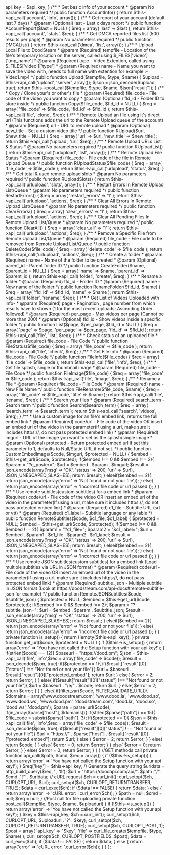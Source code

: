 <?php
/*
	Doodstream.com API library PHP
	PHP verison should be atleast 5.5 to use the library
*/

class DoodstreamAPI {
	private $api_key = '';
	
	public function Setup($api_key) {
		$this->api_key = $api_key;
	}
	
	/**
	 * Get basic info of your account
	 * @param No parameters required
	 */
	public function AccountInfo() {
		return $this->api_call('account', 'info', array());
	}

	/**
	 * Get report of your account (default last 7 days)
	 * @param (Optional) last - Last x days report
	 */
	public function AccountReport($last = NULL) {	
		$req = array(
			'last' => $last
		);
		return $this->api_call('account', 'stats', $req);
	}

    /**
	 * Get DMCA reported files list (500 results per page)
	 * @param No parameters required
	 */
	public function DMCAList() {
		return $this->api_call('dmca', 'list', array());
	}

    /**
	 * Upload Local File to DoodSteam 
	 * @param (Required) tempfile - Location of the file's temporary location on the server, called using $_FILES['video']['tmp_name']
	 * @param (Required) type - Video Extention, called using $_FILES['video']['type'] 
	 * @param (Required) name - Name you want to save the video with, needs to full name with extention for example :- Video1.mp4
	 */
	public function Upload($tempfile, $type, $name) {
		$upload = $this->api_call('upload', 'server', array());
		$json  = json_decode($upload, true);
                return $this->post_call($tempfile, $type, $name, $json["result"]);
	}

    /**
	 * Copy / Clone your's or other's file
	 * @param (Required) file_code - File code of the video you want to copy
         * @param (Optional) fld_id - Folder ID to store inside
	 */
	public function Copy($file_code, $fld_id = NULL) {	
		$req = array(
			'file_code' => $file_code,
			'fld_id' => $fld_id
		);
		return $this->api_call('file', 'clone', $req);
	}

    /**
	 * Remote Upload an file using it's direct url (This functions adds the url to the Remote Upload queue of the account)
	 * @param (Required) url - URL to remote upload
         * @param (Optional) new_title - Set a custom video title
	 */
	public function RUpload($url, $new_title = NULL) {	
		$req = array(
			'url' => $url,
			'new_title' => $new_title
		);
		return $this->api_call('upload', 'url', $req);
	}

    /**
	 * Remote Upload URLs List & Status
	 * @param No parameters required
	 */
	public function RUploadList() {
		return $this->api_call('urlupload', 'list', array());
	}

    /**
	 * Remote Upload File Status
	 * @param (Required) file_code - File code of the file in Remote Upload Queue
	 */
	public function RUploadStatus($file_code) {	
		$req = array(
			'file_code' => $file_code
		);
		return $this->api_call('urlupload', 'status', $req);
	}    

    /**
	 * Get total & used remote upload slots
	 * @param No parameters required
	 */
	public function RUploadSlots() {
		return $this->api_call('urlupload', 'slots', array());
	}	

    /**
	 * Restart Errors In Remote Upload List/Queue
	 * @param No parameters required
	 */
	public function RestartErrors() {	
		$req = array(
			'restart_errors' => '1'
		);
		return $this->api_call('urlupload', 'actions', $req);
	}

    /**
	 * Clear All Errors In Remote Upload List/Queue
	 * @param No parameters required
	 */
	public function ClearErrors() {	
		$req = array(
			'clear_errors' => '1'
		);
		return $this->api_call('urlupload', 'actions', $req);
	}    

    /**
	 * Clear All Pending Files In Remote Upload List/Queue
	 * @param No parameters required
	 */
	public function ClearAll() {	
		$req = array(
			'clear_all' => '1'
		);
		return $this->api_call('urlupload', 'actions', $req);
	}    

    /**
	 * Remove a Specific File from Remote Upload List/Queue
	 * @param (Required) file_code - File code to be removed from Remote Upload List/Queue
	 */
	public function DeleteCode($file_code) {	
		$req = array(
			'delete_code' => $file_code
		);
		return $this->api_call('urlupload', 'actions', $req);
	} 

    /**
	 * Create a folder
	 * @param (Required) name - Name of the folder to be created
	 * @param (Optional) parent_id - Parent folder ID
	 */
	public function CreateFolder($name, $parent_id = NULL) {	
		$req = array(
			'name' => $name,
			'parent_id' => $parent_id
		);
		return $this->api_call('folder', 'create', $req);
	} 

    /**
	 * Rename a folder
	 * @param (Required) fld_id - Folder ID
	 * @param (Required) name - New name of the folder
	 */
	public function RenameFolder($fld_id, $name) {	
		$req = array(
			'fld_id' => $fld_id,
			'name' => $name
		);
		return $this->api_call('folder', 'rename', $req);
	} 



     /**
	 * Get List of Videos Uploaded with info- 
	 * @param (Required) page - Pagination , page number from which results have to shown (1 for the most recent uploads; Ascending Order followed)
	 * @param (Required) per_page - Max videos per page (Cannot be more than 200)
	 * @param (Optional) fld_id - Show videos inside a specific folder 
	 */
	public function List($page, $per_page, $fld_id = NULL) {	
		$req = array(
			'page' => $page,
			'per_page' => $per_page,
			'fld_id' => $fld_id
		);
		return $this->api_call('file', 'list', $req);
	} 

     /**
	 * Check status of an uploaded file
	 * @param (Required) file_code - File Code
	 */
	public function FileStatus($file_code) {	
		$req = array(
			'file_code' => $file_code
		);
		return $this->api_call('file', 'check', $req);
	} 

     /**
	 * Get File Info
	 * @param (Required) file_code - File Code
	 */
	public function FileInfo($file_code) {	
		$req = array(
			'file_code' => $file_code
		);
		return $this->api_call('file', 'info', $req);
	} 

     /**
	 * Get file splash, single or thumbnail image
	 * @param (Required) file_code - File Code
	 */
	public function FileImage($file_code) {	
		$req = array(
			'file_code' => $file_code
		);
		return $this->api_call('file', 'image', $req);
	} 

     /**
	 * Rename a File
	 * @param (Required) file_code - File Code
	 * @param (Required) name - New File Name
	 */
	public function FileRename($file_code, $name) {	
		$req = array(
			'file_code' => $file_code,
			'title' => $name
		);
		return $this->api_call('file', 'rename', $req);
	} 

     /**
	 * Search your files
	 * @param (Required) search_term - Search term
	 */
	public function Search($search_term) {	
		$req = array(
			'search_term' => $search_term
		);
		return $this->api_call('search', 'videos', $req);
	} 

    /**
	 * Use a custom image for an file's embed link, returns the full embed link
	 * @param (Required) code/url - File code of the video OR insert an embed url of the video in the parameter(If using a url, make sure it includes https://, do not pass protected embed link)
	 * @param (Required) imgurl - URL of the image you want to set as the splash/single image
	 * @param (Optional) protected - Return protected embed url if set this parameter to 1, defaults to Null/Static URL if not set. 
	 */
	public function CustomEmbedImage($code, $imgurl, $protected = NULL) {	
                $embed = $this->get_url($code, $protected);
                if($embed !== 0 && $embed !== 2){
        	$param = "?c_poster=";
        	$url = $embed . $param . $imgurl;
        	$result =  json_encode(array('msg' => 'OK', 'status' => 200, 'url' => $url), JSON_UNESCAPED_SLASHES);
        	return $result;
		}
		elseif($embed == 2){
		    return json_encode(array('error' => 'Not found or not your file'));
		}
                else{
                    return json_encode(array('error' => 'Incorrect file code or url passed'));
                }
	} 

     /**
	 * Use remote subitles(custom subtitles) for a embed link
	 * @param (Required) code/url - File code of the video OR insert an embed url of the video in the parameter(If using a url, make sure it includes https://, do not pass protected embed link)
	 * @param (Required) c1_file - Subtitle URL (srt or vtt)
	 * @param (Required) c1_label - Subtitle language or any lable
	 */
	public function RemoteSubtitles($code, $c1_file, $c1_label) {	
		$protected = NULL;
                $embed = $this->get_url($code, $protected);
                if($embed !== 0 && $embed !== 2){
        	$param1 = "?c1_file=";
        	$param2 = "&c1_label=";
        	$url = $embed . $param1 . $c1_file . $param2 . $c1_label;
        	$result =  json_encode(array('msg' => 'OK', 'status' => 200, 'url' => $url), JSON_UNESCAPED_SLASHES);
        	return $result;
                }
                elseif($embed == 2){
		    return json_encode(array('error' => 'Not found or not your file'));
		}
                else{
                    return json_encode(array('error' => 'Incorrect file code or url passed'));
                }
	} 

    /**
	 * Use remote JSON subitles(custom subtitles) for a embed link (Load multiple subtitles via URL in JSON format)
	 * @param (Required) code/url - File code of the video OR insert an embed url of the video in the parameter(If using a url, make sure it includes https://, do not pass protected embed link)
	 * @param (Required) subtitle_json - Multiple subtitle in JSON format  (Look at https://doodstream.com/api-docs#remote-subtitle-json for example)
	 */
	public function RemoteJSONSubtitles($code, $subtitle_json) {	
		$protected = NULL;
                $embed = $this->get_url($code, $protected);
                if($embed !== 0 && $embed !== 2){
        	$param = "?subtitle_json=";
        	$url = $embed . $param . $subtitle_json;
        	$result =  json_encode(array('msg' => 'OK', 'status' => 200, 'url' => $url), JSON_UNESCAPED_SLASHES);
        	return $result;
                }
		elseif($embed == 2){
		    return json_encode(array('error' => 'Not found or not your file'));
		}
                else{
                    return json_encode(array('error' => 'Incorrect file code or url passed'));
                }
	} 
	

	private function is_setup() {
		return (!empty($this->api_key));
	}
	
	
	private function get_url($code, $protected = NULL) {
		if (!$this->is_setup()) {
			return array('error' => 'You have not called the Setup function with your api key!');
		}
		
	      if(strlen($code) == 12){
              $baseurl = "https://dood.pm";
              $json = $this->api_call('file', 'info',$req = array('file_code' => $code));
              $result = json_decode($json, true);
              if($protected == 1){
                if($result["result"][0]["status"] !== "Not found or not your file"){
                     $url = $baseurl . $result["result"][0]["protected_embed"];
              	     return $url;
                  }
                  else{
                  	 $error = 2;
              	     return $error;
                  }
              }
              else{
              	if($result["result"][0]["status"] !== "Not found or not your file"){
              	$url = $baseurl . "/e/" . $code;
                return $url;
                }
                else{
                  	 $error = 2;
              	     return $error;
                  }
              }
		}
		else{
              if(filter_var($code, FILTER_VALIDATE_URL)){
                 $domains = array('www.doodstream.com', 'www.dood.la', 'www.dood.so', 'www.dood.ws', 'www.dood.pm', 'doodstream.com', 'dood.la', 'dood.so', 'dood.ws', 'dood.pm');
                 $parse = parse_url($code);
                 if(in_array($parse["host"], $domains)){
                    if(strlen($parse["path"]) == 15){
                    	$file_code = substr($parse["path"], 3);
                        if($protected == 1){
                        	$json = $this->api_call('file', 'info',$req = array('file_code' => $file_code));
                                $result = json_decode($json, true);
                        	if($result["result"][0]["status"] !== "Not found or not your file"){
                                $url = "https://" . $parse["host"] . $result["result"][0]["protected_embed"];
                        	   return $url;
                        	}
                        	else {
                        		$error = 2;
                        		return $error;
                        	}
                        }
                        else{
                        	return $code;
                        }
                    }
                else{
                	$error = 0;
                	return $error;
                }
                 }
                 else{
                 	$error = 0;
                 	return $error;
                 }
              }
              else{
                 $error = 0;
                 return $error;
              }
		}
	}

	//GET methods call

	private function api_call($path, $cmd, $req = array()) {
		if (!$this->is_setup()) {
			return array('error' => 'You have not called the Setup function with your api key!');
		}
		
		$req['key'] = $this->api_key;
	    
		// Generate the query string
		$urldata = http_build_query($req, '', '&');
	        $url = "https://doodapi.com/api/". $path ."/". $cmd ."?" . $urldata;
		// cURL request
		$ch = curl_init();
		curl_setopt($ch, CURLOPT_URL, $url);
		curl_setopt($ch, CURLOPT_RETURNTRANSFER, TRUE);
	    
		$data = curl_exec($ch);                
		if ($data !== FALSE) {
                  return $data;
		} else {
			return array('error' => 'cURL error: '.curl_error($ch));
		}
		$path = null;
		$cmd = null;
		$req = null;
	}

        //Post call for file uploading

	private function post_call($tempfile, $type, $name, $uploadurl) {
		if (!$this->is_setup()) {
			return array('error' => 'You have not called the Setup function with your api key!');
		} 
        
        $key = $this->api_key;

		$ch = curl_init();
		curl_setopt($ch, CURLOPT_URL, $uploadurl . '?' . $key);
		curl_setopt($ch, CURLOPT_RETURNTRANSFER, TRUE);
		curl_setopt($ch, CURLOPT_POST, 1);
	    
	    $post = array(
             'api_key' => "$key",
             'file' => curl_file_create($tempfile, $type, $name)
            );
                curl_setopt($ch, CURLOPT_POSTFIELDS, $post);

		$data = curl_exec($ch);                
		if ($data !== FALSE) {
                 return $data;
		} else {
			return array('error' => 'cURL error: '.curl_error($ch));
		}
	}
};

